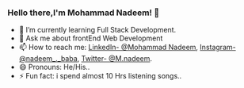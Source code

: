 ### Hello there,I'm Mohammad Nadeem! 👋

- 🌱 I’m currently learning Full Stack Development.
- 💬 Ask me about frontEnd Web Development
- 📫 How to reach me: [LinkedIn- @Mohammad Nadeem](https://www.linkedin.com/in/mohammad-nadeem-b03603209/), [Instagram- @nadeem_._baba](https://www.instagram.com/nadeem_._baba/), [Twitter- @M.nadeem](https://twitter.com/Mnadeem13185660).
- 😄 Pronouns: He/His..
- ⚡ Fun fact: i spend almost 10 Hrs listening songs..

